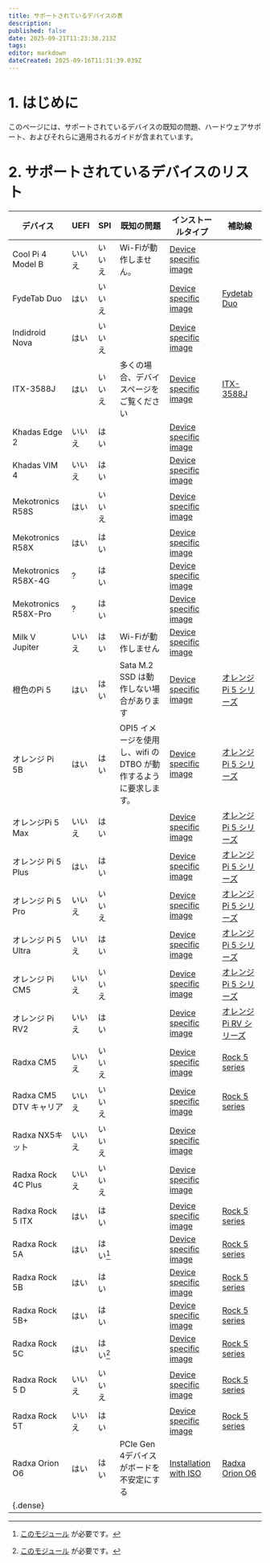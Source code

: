 ```yaml
---
title: サポートされているデバイスの表
description:
published: false
date: 2025-09-21T11:23:38.213Z
tags:
editor: markdown
dateCreated: 2025-09-16T11:31:39.039Z
---
```


# 1. はじめに

このページには、サポートされているデバイスの既知の問題、ハードウェアサポート、およびそれらに適用されるガイドが含まれています。

# 2. サポートされているデバイスのリスト

| デバイス                     | UEFI | SPI    | 既知の問題                                      | インストールタイプ                                               | 補助線                               |
| ------------------------ | ---- | ------ | ------------------------------------------ | ------------------------------------------------------- | --------------------------------- |
| Cool Pi 4 Model B        | いいえ  | いいえ    | Wi-Fiが動作しません。                              | [Device specific image](/install/device-specific-image) |                                   |
| FydeTab Duo              | はい   | いいえ    |                                            | [Device specific image](/install/device-specific-image) | [Fydetab Duo](/en/fydetab-duo)    |
| Indidroid Nova           | はい   | いいえ    |                                            | [Device specific image](/install/device-specific-image) |                                   |
| ITX-3588J                | はい   | いいえ    | 多くの場合、デバイスページをご覧ください                       | [Device specific image](/install/device-specific-image) | [ITX-3588J](/itx-3588j)           |
| Khadas Edge 2            | いいえ  | はい     |                                            | [Device specific image](/install/device-specific-image) |                                   |
| Khadas VIM 4             | いいえ  | はい     |                                            | [Device specific image](/install/device-specific-image) |                                   |
| Mekotronics R58S         | はい   | いいえ    |                                            | [Device specific image](/install/device-specific-image) |                                   |
| Mekotronics R58X         | はい   | はい     |                                            | [Device specific image](/install/device-specific-image) |                                   |
| Mekotronics R58X-4G      | ?    | はい     |                                            | [Device specific image](/install/device-specific-image) |                                   |
| Mekotronics R58X-Pro     | ?    | はい     |                                            | [Device specific image](/install/device-specific-image) |                                   |
| Milk V Jupiter           | いいえ  | はい     | Wi-Fiが動作しません                               | [Device specific image](/install/device-specific-image) |                                   |
| 橙色のPi 5                  | はい   | はい     | Sata M.2 SSD は動作しない場合があります | [Device specific image](/install/device-specific-image) | [オレンジ Pi 5 シリーズ](/orangepi-5)     |
| オレンジ Pi 5B               | はい   | はい     | OPI5 イメージを使用し、wifi の DTBO が動作するように要求します。   | [Device specific image](/install/device-specific-image) | [オレンジ Pi 5 シリーズ](/orangepi-5)     |
| オレンジPi 5 Max             | いいえ  | はい     |                                            | [Device specific image](/install/device-specific-image) | [オレンジ Pi 5 シリーズ](/orangepi-5)     |
| オレンジ Pi 5 Plus           | はい   | はい     |                                            | [Device specific image](/install/device-specific-image) | [オレンジ Pi 5 シリーズ](/orangepi-5)     |
| オレンジ Pi 5 Pro            | いいえ  | いいえ    |                                            | [Device specific image](/install/device-specific-image) | [オレンジ Pi 5 シリーズ](/orangepi-5)     |
| オレンジ Pi 5 Ultra          | いいえ  | はい     |                                            | [Device specific image](/install/device-specific-image) | [オレンジ Pi 5 シリーズ](/orangepi-5)     |
| オレンジ Pi CM5              | いいえ  | いいえ    |                                            | [Device specific image](/install/device-specific-image) | [オレンジ Pi 5 シリーズ](/orangepi-5)     |
| オレンジ Pi RV2              | いいえ  | はい     |                                            | [Device specific image](/install/device-specific-image) | [オレンジ Pi RV シリーズ](/orangepi-rv)   |
| Radxa CM5                | いいえ  | いいえ    |                                            | [Device specific image](/install/device-specific-image) | [Rock 5 series](/rock-5)          |
| Radxa CM5 DTV キャリア       | いいえ  | いいえ    |                                            | [Device specific image](/install/device-specific-image) | [Rock 5 series](/rock-5)          |
| Radxa NX5キット             | いいえ  | いいえ    |                                            | [Device specific image](/install/device-specific-image) |                                   |
| Radxa Rock 4C Plus       | いいえ  | いいえ    |                                            | [Device specific image](/install/device-specific-image) |                                   |
| Radxa Rock 5 ITX         | はい   | はい     |                                            | [Device specific image](/install/device-specific-image) | [Rock 5 series](/rock-5)          |
| Radxa Rock 5A            | はい   | はい[^1] |                                            | [Device specific image](/install/device-specific-image) | [Rock 5 series](/rock-5)          |
| Radxa Rock 5B            | はい   | はい     |                                            | [Device specific image](/install/device-specific-image) | [Rock 5 series](/rock-5)          |
| Radxa Rock 5B+           | はい   | はい     |                                            | [Device specific image](/install/device-specific-image) | [Rock 5 series](/rock-5)          |
| Radxa Rock 5C            | はい   | はい[^1] |                                            | [Device specific image](/install/device-specific-image) | [Rock 5 series](/rock-5)          |
| Radxa Rock 5 D           | いいえ  | いいえ    |                                            | [Device specific image](/install/device-specific-image) | [Rock 5 series](/rock-5)          |
| Radxa Rock 5T            | いいえ  | はい     |                                            | [Device specific image](/install/device-specific-image) | [Rock 5 series](/rock-5)          |
| Radxa Orion O6           | はい   | はい     | PCIe Gen 4デバイスがボードを不安定にする                  | [Installation with ISO](/install/Installation-with-ISO) | [Radxa Orion O6](/radxa-orion-o6) |
| {.dense} |      |        |                                            |                                                         |                                   |

[^1]: [このモジュール](https://radxa.com/products/accessories/spi-flash-module/) が必要です。